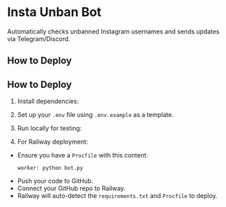 # Insta Unban Bot

Automatically checks unbanned Instagram usernames and sends updates via Telegram/Discord.

## How to Deploy
## How to Deploy

1. Install dependencies:

2. Set up your `.env` file using `.env.example` as a template.

3. Run locally for testing:

4. For Railway deployment:
- Ensure you have a `Procfile` with this content:
  ```
  worker: python bot.py
  ```
- Push your code to GitHub.
- Connect your GitHub repo to Railway.
- Railway will auto-detect the `requirements.txt` and `Procfile` to deploy.

